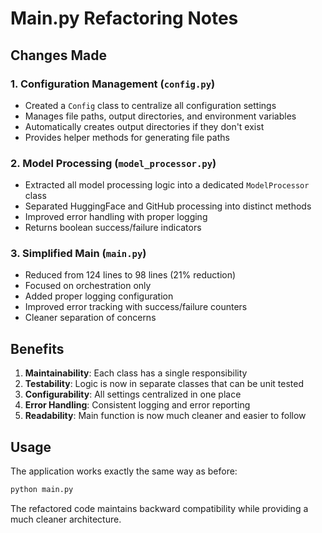 # Main.py Refactoring Notes

## Changes Made

### 1. Configuration Management (`config.py`)
- Created a `Config` class to centralize all configuration settings
- Manages file paths, output directories, and environment variables
- Automatically creates output directories if they don't exist
- Provides helper methods for generating file paths

### 2. Model Processing (`model_processor.py`)
- Extracted all model processing logic into a dedicated `ModelProcessor` class
- Separated HuggingFace and GitHub processing into distinct methods
- Improved error handling with proper logging
- Returns boolean success/failure indicators

### 3. Simplified Main (`main.py`)
- Reduced from 124 lines to 98 lines (21% reduction)
- Focused on orchestration only
- Added proper logging configuration
- Improved error tracking with success/failure counters
- Cleaner separation of concerns

## Benefits

1. **Maintainability**: Each class has a single responsibility
2. **Testability**: Logic is now in separate classes that can be unit tested
3. **Configurability**: All settings centralized in one place
4. **Error Handling**: Consistent logging and error reporting
5. **Readability**: Main function is now much cleaner and easier to follow

## Usage

The application works exactly the same way as before:

```bash
python main.py
```

The refactored code maintains backward compatibility while providing a much cleaner architecture.
